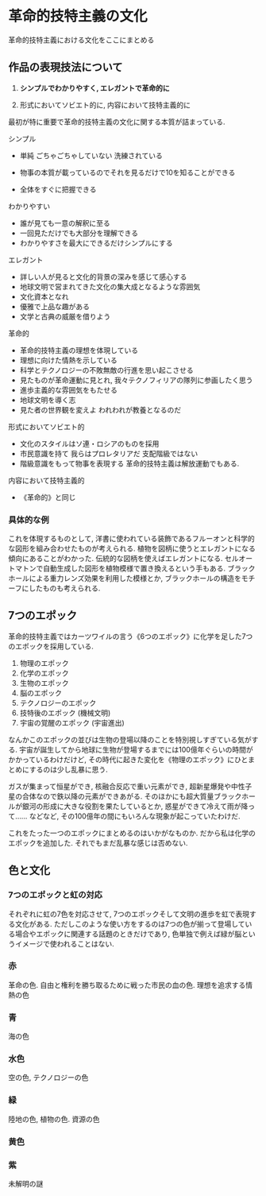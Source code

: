 # 革命的技特主義の文化

革命的技特主義における文化をここにまとめる



## 作品の表現技法について

1. **シンプルでわかりやすく, エレガントで革命的に**

2. 形式においてソビエト的に, 内容において技特主義的に


最初が特に重要で革命的技特主義の文化に関する本質が詰まっている. 

シンプル

- 単純 ごちゃごちゃしていない 洗練されている

- 物事の本質が載っているのでそれを見るだけで10を知ることができる

- 全体をすぐに把握できる

  

わかりやすい

- 誰が見ても一意の解釈に至る
- 一回見ただけでも大部分を理解できる
- わかりやすさを最大にできるだけシンプルにする




エレガント

- 詳しい人が見ると文化的背景の深みを感じて感心する
- 地球文明で営まれてきた文化の集大成となるような雰囲気
- 文化資本となれ
- 優雅で上品な趣がある
- 文学と古典の威厳を借りよう




革命的

- 革命的技特主義の理想を体現している
- 理想に向けた情熱を示している
- 科学とテクノロジーの不敗無敵の行進を思い起こさせる
- 見たものが革命運動に見とれ, 我々テクノフィリアの隊列に参画したく思う
- 進歩主義的な雰囲気をもたせる
- 地球文明を導く志
- 見た者の世界観を変えよ われわれが教養となるのだ




形式においてソビエト的

- 文化のスタイルはソ連・ロシアのものを採用
- 市民意識を持て 我らはプロレタリアだ 支配階級ではない
- 階級意識をもって物事を表現する 革命的技特主義は解放運動でもある.



内容において技特主義的

- 《革命的》と同じ

### 具体的な例

これを体現するものとして, 洋書に使われている装飾であるフルーオンと科学的な図形を組み合わせたものが考えられる. 植物を図柄に使うとエレガントになる傾向にあることがわかった. 伝統的な図柄を使えばエレガントになる. セルオートマトンで自動生成した図形を植物模様で置き換えるという手もある. ブラックホールによる重力レンズ効果を利用した模様とか, ブラックホールの構造をモチーフにしたものも考えられる.

## 7つのエポック

革命的技特主義ではカーツワイルの言う《6つのエポック》に化学を足した7つのエポックを採用している.

1. 物理のエポック
2. 化学のエポック
3. 生物のエポック
4. 脳のエポック
5. テクノロジーのエポック
6. 技特後のエポック (機械文明)
7. 宇宙の覚醒のエポック (宇宙進出)

なんかこのエポックの並びは生物の登場以降のことを特別視しすぎている気がする. 宇宙が誕生してから地球に生物が登場するまでには100億年ぐらいの時間がかかっているわけだけど, その時代に起きた変化を《物理のエポック》にひとまとめにするのは少し乱暴に思う.

ガスが集まって恒星ができ, 核融合反応で重い元素ができ, 超新星爆発や中性子星の合体なので鉄以降の元素ができあがる. そのほかにも超大質量ブラックホールが銀河の形成に大きな役割を果たしているとか, 惑星ができて冷えて雨が降って…… などなど, その100億年の間にもいろんな現象が起こっていたわけだ.

これをたった一つのエポックにまとめるのはいかがなものか. だから私は化学のエポックを追加した. それでもまだ乱暴な感じは否めない.

## 色と文化

### 7つのエポックと虹の対応

それぞれに虹の7色を対応させて, 7つのエポックそして文明の進歩を虹で表現する文化がある. ただしこのような使い方をするのは7つの色が揃って登場している場合やエポックに関連する話題のときだけであり, 色単独で例えば緑が脳というイメージで使われることはない.

### 赤

革命の色. 自由と権利を勝ち取るために戦った市民の血の色. 理想を追求する情熱の色

### 青

海の色

### 水色

空の色, テクノロジーの色

### 緑

陸地の色, 植物の色. 資源の色

### 黄色

### 紫

未解明の謎